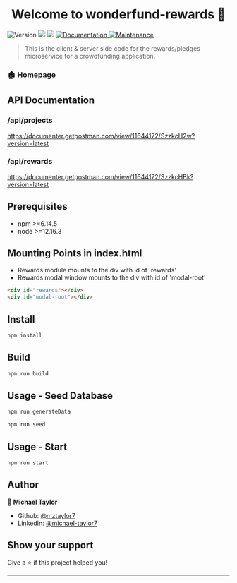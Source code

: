 <h1 align="center">Welcome to wonderfund-rewards 👋</h1>
<p>
  <img alt="Version" src="https://img.shields.io/badge/version-1.0.0-blue.svg?cacheSeconds=2592000" />
  <img src="https://img.shields.io/badge/npm-%3E%3D6.14.5-blue.svg" />
  <img src="https://img.shields.io/badge/node-%3E%3D12.16.3-blue.svg" />
  <a href="https://team-iroh.github.io/pledge-rewards/index.html" target="_blank">
    <img alt="Documentation" src="https://img.shields.io/badge/documentation-yes-brightgreen.svg" />
  </a>
  <a href="https://github.com/mztaylor7/wonderfund-rewards/graphs/commit-activity" target="_blank">
    <img alt="Maintenance" src="https://img.shields.io/badge/Maintained%3F-yes-green.svg" />
  </a>
</p>

> This is the client & server side code for the rewards/pledges microservice for a crowdfunding application.

### 🏠 [Homepage](https://github.com/mztaylor7/wonderfund-rewards#readme)

## API Documentation
### /api/projects
https://documenter.getpostman.com/view/11644172/SzzkcH2w?version=latest

### /api/rewards
https://documenter.getpostman.com/view/11644172/SzzkcHBk?version=latest

## Prerequisites

- npm >=6.14.5
- node >=12.16.3

## Mounting Points in index.html
- Rewards module mounts to the div with id of 'rewards'
- Rewards modal window mounts to the div with id of 'modal-root'
```html
<div id="rewards"></div>
<div id="modal-root"></div>
```

## Install

```sh
npm install
```

## Build

```sh
npm run build
```

## Usage - Seed Database

```sh
npm run generateData
```

```sh
npm run seed
```

## Usage - Start

```sh
npm run start
```
## Author

👤 **Michael Taylor**

* Github: [@mztaylor7](https://github.com/mztaylor7)
* LinkedIn: [@michael-taylor7](https://linkedin.com/in/michael-taylor7)

## Show your support

Give a ⭐️ if this project helped you!

***